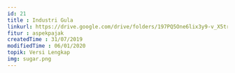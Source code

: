 ```yaml
---
id: 21
title : Industri Gula
linkurl: https://drive.google.com/drive/folders/197PQ5One6lix3y9-v_X5trq6j0msSD4B?usp=sharing
fitur : aspekpajak
createdTime : 31/07/2019
modifiedTime : 06/01/2020
topik: Versi Lengkap
img: sugar.png
---
```

